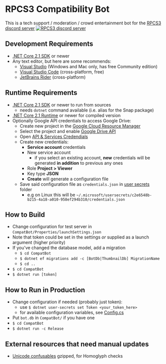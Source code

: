 RPCS3 Compatibility Bot
=======================

This is a tech support / moderation / crowd entertainment bot for the [RPCS3 discord server](https://discord.me/rpcs3) [![RPCS3 discord server](https://discordapp.com/api/guilds/272035812277878785/widget.png)](https://discord.me/rpcs3)

Development Requirements
------------------------
* [.NET Core 2.1 SDK](https://www.microsoft.com/net/download/windows) or newer
* Any text editor, but here are some recommends:
  * [Visual Studio](https://visualstudio.microsoft.com/) (Windows and Mac only, has free Community edition)
  * [Visual Studio Code](https://code.visualstudio.com/) (cross-platform, free)
  * [JetBrains Rider](https://www.jetbrains.com/rider/) (cross-platform)

Runtime Requirements
--------------------
* [.NET Core 2.1 SDK](https://www.microsoft.com/net/download/windows) or newer to run from sources
  * needs `dotnet` command available (i.e. alias for the Snap package)
* [.NET Core 2.1 Runtime](https://www.microsoft.com/net/download/windows) or newer for compiled version
* Optionally Google API credentials to access Google Drive:
  * Create new project in the [Google Cloud Resource Manager](https://console.developers.google.com/cloud-resource-manager)
  * Select the project and enable [Google Drive API](https://console.developers.google.com/apis/library/drive.googleapis.com)
  * Open [API & Services Credendials](https://console.developers.google.com/apis/credentials)
  * Create new credentials:
    * **Service account** credentials
    * New service account
      * if you select an existing account, **new** credentials will be generated **in addition** to previous any ones
    * Role **Project > Viewer**
    * Key type **JSON**
    * **Create** will generate a configuration file
  * Save said configuration file as `credentials.json` in [user secrets](https://docs.microsoft.com/en-us/aspnet/core/security/app-secrets?view=aspnetcore-2.2#how-the-secret-manager-tool-works) folder
    * e.g on Linux this will be `~/.microsoft/usersecrets/c2e6548b-b215-4a18-a010-958ef294b310/credentials.json`

How to Build
------------
* Change configuration for test server in `CompatBot/Properties/launchSettings.json`
* Note that token could be set in the settings _or_ supplied as a launch argument (higher priority)
* If you've changed the database model, add a migration
	* `$ cd CompatBot`
	* `$ dotnet ef migrations add -c [BotDb|ThumbnailDb] MigrationName`
	* `$ cd ..`
* `$ cd CompatBot`
* `$ dotnet run [token]`

How to Run in Production
------------------------
* Change configuration if needed (probably just token):
  * use `$ dotnet user-secrets set Token <your_token_here>`
  * for available configuration variables, see [Config.cs](CompatBot/Config.cs#L31)
* Put `bot.db` in `CompatBot/` if you have one
* `$ cd CompatBot`
* `$ dotnet run -c Release`

External resources that need manual updates
-------------------------------------------
* [Unicode confusables](http://www.unicode.org/Public/security/latest/confusables.txt) gzipped, for Homoglyph checks
